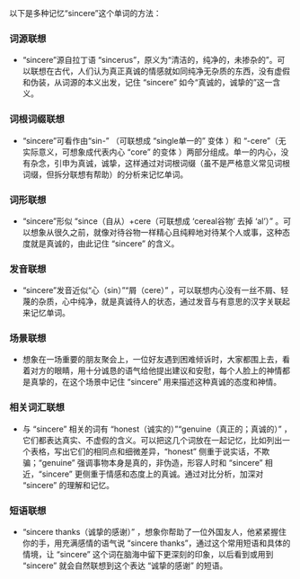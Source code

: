 以下是多种记忆“sincere”这个单词的方法：

### 词源联想
- “sincere”源自拉丁语 “sincerus”，原义为“清洁的，纯净的，未掺杂的”。可以联想在古代，人们认为真正真诚的情感就如同纯净无杂质的东西，没有虚假和伪装，从词源的本义出发，记住 “sincere” 如今“真诚的，诚挚的”这一含义。 

### 词根词缀联想
- “sincere”可看作由“sin-” （可联想成 “single单一的” 变体 ）和 “-cere”（无实际意义，可想象成代表内心 “core” 的变体 ）两部分组成。单一的内心，没有杂念，引申为真诚，诚挚，这样通过对词根词缀（虽不是严格意义常见词根词缀，但拆分联想有帮助）的分析来记忆单词。

### 词形联想
- “sincere”形似 “since（自从）+cere（可联想成 ‘cereal谷物’ 去掉 ‘al’）” 。可以想象从很久之前，就像对待谷物一样精心且纯粹地对待某个人或事，这种态度就是真诚的，由此记住 “sincere” 的含义。 

### 发音联想
- “sincere”发音近似“心（sin）”“屑（cere）” ，可以联想内心没有一丝不屑、轻蔑的杂质，心中纯净，就是真诚待人的状态，通过发音与有意思的汉字关联起来记忆单词。 

### 场景联想
- 想象在一场重要的朋友聚会上，一位好友遇到困难倾诉时，大家都围上去，看着对方的眼睛，用十分诚恳的语气给他提出建议和安慰，每个人脸上的神情都是真挚的，在这个场景中记住 “sincere” 用来描述这种真诚的态度和神情。 

### 相关词汇联想
- 与 “sincere” 相关的词有 “honest（诚实的）”“genuine（真正的；真诚的）” ，它们都表达真实、不虚假的含义。可以把这几个词放在一起记忆，比如列出一个表格，写出它们的相同点和细微差异，“honest” 侧重于说实话，不欺骗；“genuine” 强调事物本身是真的，非伪造，形容人时和 “sincere” 相近，“sincere” 更侧重于情感和态度上的真诚。通过对比分析，加深对 “sincere” 的理解和记忆。 

### 短语联想
- “sincere thanks（诚挚的感谢）” ，想象你帮助了一位外国友人，他紧紧握住你的手，用充满感情的语气说 “sincere thanks”，通过这个常用短语和具体的情境，让 “sincere” 这个词在脑海中留下更深刻的印象，以后看到或用到 “sincere” 就会自然联想到这个表达 “诚挚的感谢” 的短语。 